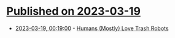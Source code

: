 # [Published on 2023-03-19](index.md)

* [2023-03-19, 00:19:00](https://soylentnews.org/article.pl?sid=23/03/18/0414226&from=rss) - [Humans (Mostly) Love Trash Robots](https://soylentnews.org/article.pl?sid=23/03/18/0414226&from=rss)
